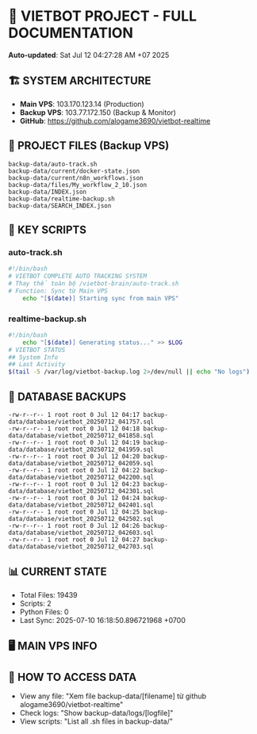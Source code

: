 # 🤖 VIETBOT PROJECT - FULL DOCUMENTATION
**Auto-updated**: Sat Jul 12 04:27:28 AM +07 2025

## 🏗️ SYSTEM ARCHITECTURE
- **Main VPS**: 103.170.123.14 (Production)
- **Backup VPS**: 103.77.172.150 (Backup & Monitor)
- **GitHub**: https://github.com/alogame3690/vietbot-realtime

## 📁 PROJECT FILES (Backup VPS)
```
backup-data/auto-track.sh
backup-data/current/docker-state.json
backup-data/current/n8n_workflows.json
backup-data/files/My_workflow_2_10.json
backup-data/INDEX.json
backup-data/realtime-backup.sh
backup-data/SEARCH_INDEX.json
```

## 🔧 KEY SCRIPTS
### auto-track.sh
```bash
#!/bin/bash
# VIETBOT COMPLETE AUTO TRACKING SYSTEM
# Thay thế toàn bộ /vietbot-brain/auto-track.sh
# Function: Sync từ Main VPS
    echo "[$(date)] Starting sync from main VPS"
```
### realtime-backup.sh
```bash
#!/bin/bash
    echo "[$(date)] Generating status..." >> $LOG
# VIETBOT STATUS
## System Info
## Last Activity
$(tail -5 /var/log/vietbot-backup.log 2>/dev/null || echo "No logs")
```

## 💾 DATABASE BACKUPS
```
-rw-r--r-- 1 root root 0 Jul 12 04:17 backup-data/database/vietbot_20250712_041757.sql
-rw-r--r-- 1 root root 0 Jul 12 04:18 backup-data/database/vietbot_20250712_041858.sql
-rw-r--r-- 1 root root 0 Jul 12 04:19 backup-data/database/vietbot_20250712_041959.sql
-rw-r--r-- 1 root root 0 Jul 12 04:20 backup-data/database/vietbot_20250712_042059.sql
-rw-r--r-- 1 root root 0 Jul 12 04:22 backup-data/database/vietbot_20250712_042200.sql
-rw-r--r-- 1 root root 0 Jul 12 04:23 backup-data/database/vietbot_20250712_042301.sql
-rw-r--r-- 1 root root 0 Jul 12 04:24 backup-data/database/vietbot_20250712_042401.sql
-rw-r--r-- 1 root root 0 Jul 12 04:25 backup-data/database/vietbot_20250712_042502.sql
-rw-r--r-- 1 root root 0 Jul 12 04:26 backup-data/database/vietbot_20250712_042603.sql
-rw-r--r-- 1 root root 0 Jul 12 04:27 backup-data/database/vietbot_20250712_042703.sql
```

## 📊 CURRENT STATE
- Total Files: 19439
- Scripts: 2
- Python Files: 0
- Last Sync: 2025-07-10 16:18:50.896721968 +0700

## 🖥️ MAIN VPS INFO


## 🚨 HOW TO ACCESS DATA
- View any file: "Xem file backup-data/[filename] từ github alogame3690/vietbot-realtime"
- Check logs: "Show backup-data/logs/[logfile]"
- View scripts: "List all .sh files in backup-data/"
